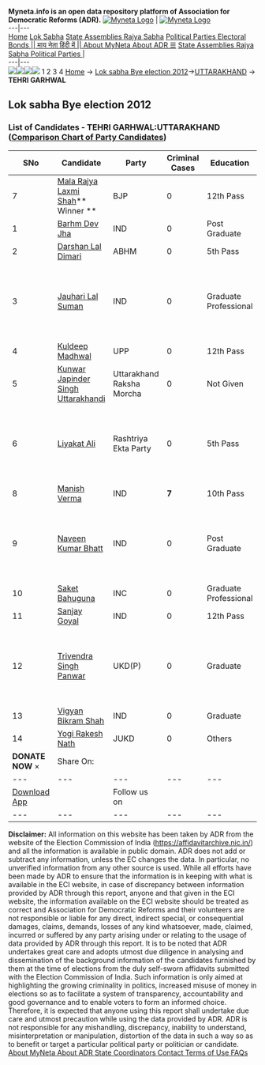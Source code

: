 **Myneta.info is an open data repository platform of Association for Democratic Reforms (ADR).**
[![Myneta Logo](https://www.myneta.info/lib/img/myneta-logo.png)](https://www.myneta.info/) | [![Myneta Logo](https://www.myneta.info/lib/img/adr-logo.png)](https://adrindia.org)  
---|---  
[Home](https://www.myneta.info/) [Lok Sabha](https://www.myneta.info/#ls "Lok Sabha") [ State Assemblies ](https://www.myneta.info/#sa "State Assemblies") [Rajya Sabha](https://www.myneta.info/#rs "Rajya Sabha") [Political Parties ](https://www.myneta.info/party "Political Parties") [ Electoral Bonds ](https://www.myneta.info/electoral_bonds "Electoral Bonds") [ || माय नेता हिंदी में || ](https://translate.google.co.in/translate?prev=hp&hl=en&js=y&u=www.myneta.info&sl=en&tl=hi&history_state0=) [ About MyNeta ](https://adrindia.org/content/about-myneta) [ About ADR ](https://adrindia.org/about-adr/who-we-are) [☰](javascript:void\(0\))
[ State Assemblies ](https://www.myneta.info/#sa "State Assemblies") [ Rajya Sabha ](https://www.myneta.info/#rs "Rajya Sabha") [ Political Parties ](https://www.myneta.info/party "Political Parties")
|   
---|---  
![](https://www.myneta.info/lib/img/banner/banner-1.png)![](https://www.myneta.info/lib/img/banner/banner-2.png)![](https://www.myneta.info/lib/img/banner/banner-3.png)![](https://www.myneta.info/lib/img/banner/banner-4.png)
1  2  3  4 
[Home](https://www.myneta.info/) → [Lok sabha Bye election 2012](https://www.myneta.info/lsbye2012/)→[UTTARAKHAND](https://www.myneta.info/lsbye2012/index.php?action=show_constituencies&state_id=1) → **TEHRI GARHWAL**
### 
## Lok sabha Bye election 2012
### List of Candidates - TEHRI GARHWAL:UTTARAKHAND ([Comparison Chart of Party Candidates](https://www.myneta.info/lsbye2012/comparisonchart.php?constituency_id=1))
SNo | Candidate| Party| Criminal Cases| Education| Age| Total Assets| Liabilities  
---|---|---|---|---|---|---|---  
7  | [Mala Rajya Laxmi Shah](https://www.myneta.info/lsbye2012/candidate.php?candidate_id=2)** Winner ** | BJP | 0 | 12th Pass| 62 | Rs 1,52,90,06,846 ~ 152 Crore+ | Rs 1,69,41,834 ~ 1 Crore+  
1  | [Barhm Dev Jha](https://www.myneta.info/lsbye2012/candidate.php?candidate_id=14) | IND | 0 | Post Graduate| 46 | Rs 1,20,14,454 ~ 1 Crore+ | Rs 0 ~   
2  | [Darshan Lal Dimari ](https://www.myneta.info/lsbye2012/candidate.php?candidate_id=10) | ABHM | 0 | 5th Pass| 77 | Nil | Rs 0 ~   
3  | [Jauhari Lal Suman ](https://www.myneta.info/lsbye2012/candidate.php?candidate_id=12) | IND | 0 | Graduate Professional| 56 | ![](https://myneta.info/image_v2.php?myneta_folder=lsbye2012&candidate_id=12&col=ta) | ![](https://myneta.info/image_v2.php?myneta_folder=lsbye2012&candidate_id=12&col=lia)  
4  | [Kuldeep Madhwal](https://www.myneta.info/lsbye2012/candidate.php?candidate_id=8) | UPP | 0 | 12th Pass| 59 | Rs 13,09,500 ~ 13 Lacs+ | Rs 0 ~   
5  | [Kunwar Japinder Singh Uttarakhandi ](https://www.myneta.info/lsbye2012/candidate.php?candidate_id=9) | Uttarakhand Raksha Morcha | 0 | Not Given| 42 | Rs 25,99,26,789 ~ 25 Crore+ | Rs 0 ~   
6  | [Liyakat Ali ](https://www.myneta.info/lsbye2012/candidate.php?candidate_id=11) | Rashtriya Ekta Party | 0 | 5th Pass| 42 | ![](https://myneta.info/image_v2.php?myneta_folder=lsbye2012&candidate_id=11&col=ta) | ![](https://myneta.info/image_v2.php?myneta_folder=lsbye2012&candidate_id=11&col=lia)  
8  | [Manish Verma ](https://www.myneta.info/lsbye2012/candidate.php?candidate_id=3) | IND | **7** | 10th Pass| 42 | Rs 4,77,41,000 ~ 4 Crore+ | Rs 1,72,00,000 ~ 1 Crore+  
9  | [Naveen Kumar Bhatt ](https://www.myneta.info/lsbye2012/candidate.php?candidate_id=13) | IND | 0 | Post Graduate| 32 | ![](https://myneta.info/image_v2.php?myneta_folder=lsbye2012&candidate_id=13&col=ta) | ![](https://myneta.info/image_v2.php?myneta_folder=lsbye2012&candidate_id=13&col=lia)  
10  | [Saket Bahuguna ](https://www.myneta.info/lsbye2012/candidate.php?candidate_id=7) | INC | 0 | Graduate Professional| 38 | Rs 2,19,99,493 ~ 2 Crore+ | Rs 4,77,00,357 ~ 4 Crore+  
11  | [Sanjay Goyal](https://www.myneta.info/lsbye2012/candidate.php?candidate_id=5) | IND | 0 | 12th Pass| 43 | Rs 29,15,000 ~ 29 Lacs+ | Rs 1,50,000 ~ 1 Lacs+  
12  | [Trivendra Singh Panwar](https://www.myneta.info/lsbye2012/candidate.php?candidate_id=1) | UKD(P) | 0 | Graduate| 56 | ![](https://myneta.info/image_v2.php?myneta_folder=lsbye2012&candidate_id=1&col=ta) | ![](https://myneta.info/image_v2.php?myneta_folder=lsbye2012&candidate_id=1&col=lia)  
13  | [Vigyan Bikram Shah](https://www.myneta.info/lsbye2012/candidate.php?candidate_id=4) | IND | 0 | Graduate| 63 | Rs 76,44,34,800 ~ 76 Crore+ | Rs 6,00,000 ~ 6 Lacs+  
14  | [Yogi Rakesh Nath](https://www.myneta.info/lsbye2012/candidate.php?candidate_id=6) | JUKD | 0 | Others| 55 | Rs 42,00,000 ~ 42 Lacs+ | Rs 0 ~   
|  **DONATE NOW** × |  Share On:  | [](https://api.whatsapp.com/send?text=https%3A%2F%2Fmyneta.info%2Fpunjab2022%2Findex.php%3Faction%3Dshow_constituencies%26state_id%3D19) | [](https://www.facebook.com/sharer/sharer.php?u=https%3A%2F%2Fmyneta.info%2Fpunjab2022%2Findex.php%3Faction%3Dshow_constituencies%26state_id%3D19) | [](https://twitter.com/share?url=https%3A%2F%2Fmyneta.info%2Fpunjab2022%2Findex.php%3Faction%3Dshow_constituencies%26state_id%3D19)  
---|---|---|---|---  
| [ Download App ](https://play.google.com/store/apps/details?id=com.webrosoft.myneta1&pcampaignid=pcampaignidMKT-Other-global-all-co-prtnr-py-PartBadge-Mar2515-1) | [](https://play.google.com/store/apps/details?id=com.webrosoft.myneta1&pcampaignid=pcampaignidMKT-Other-global-all-co-prtnr-py-PartBadge-Mar2515-1) |  Follow us on  | [](https://www.facebook.com/adrindia.org/) | [](https://twitter.com/adrspeaks) | [](https://groups.google.com/g/national-election-watch?hl=en&pli=1) | [](https://www.instagram.com/adrspeaks/) | [](https://www.youtube.com/user/adrspeaks) | [](https://sharechat.com/profile/adrspeaks)  
---|---|---|---|---|---|---|---|---  
**Disclaimer:** All information on this website has been taken by ADR from the website of the Election Commission of India (https://affidavitarchive.nic.in/) and all the information is available in public domain. ADR does not add or subtract any information, unless the EC changes the data. In particular, no unverified information from any other source is used. While all efforts have been made by ADR to ensure that the information is in keeping with what is available in the ECI website, in case of discrepancy between information provided by ADR through this report, anyone and that given in the ECI website, the information available on the ECI website should be treated as correct and Association for Democratic Reforms and their volunteers are not responsible or liable for any direct, indirect special, or consequential damages, claims, demands, losses of any kind whatsoever, made, claimed, incurred or suffered by any party arising under or relating to the usage of data provided by ADR through this report. It is to be noted that ADR undertakes great care and adopts utmost due diligence in analysing and dissemination of the background information of the candidates furnished by them at the time of elections from the duly self-sworn affidavits submitted with the Election Commission of India. Such information is only aimed at highlighting the growing criminality in politics, increased misuse of money in elections so as to facilitate a system of transparency, accountability and good governance and to enable voters to form an informed choice. Therefore, it is expected that anyone using this report shall undertake due care and utmost precaution while using the data provided by ADR. ADR is not responsible for any mishandling, discrepancy, inability to understand, misinterpretation or manipulation, distortion of the data in such a way so as to benefit or target a particular political party or politician or candidate. 
[ About MyNeta ](https://adrindia.org/content/about-myneta) [ About ADR ](https://adrindia.org/about-adr/who-we-are) [ State Coordinators ](https://adrindia.org/about-adr/state-coordinators) [ Contact ](https://adrindia.org/contact-us) [ Terms of Use ](https://adrindia.org/content/adr-terms-use) [ FAQs ](https://adrindia.org/content/faqs)
